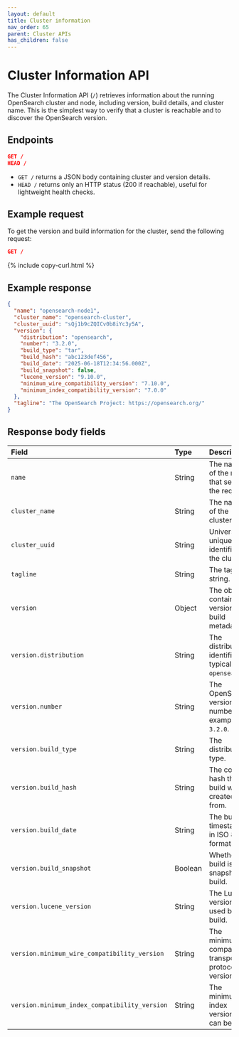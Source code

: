 ```yaml
---
layout: default
title: Cluster information
nav_order: 65
parent: Cluster APIs
has_children: false
---
```


# Cluster Information API

The Cluster Information API (`/`) retrieves information about the running OpenSearch cluster and node, including version, build details, and cluster name. This is the simplest way to verify that a cluster is reachable and to discover the OpenSearch version.

## Endpoints

```json
GET /
HEAD /
```

- `GET /` returns a JSON body containing cluster and version details.  
- `HEAD /` returns only an HTTP status (200 if reachable), useful for lightweight health checks.

## Example request

To get the version and build information for the cluster, send the following request:

```json
GET /
```
{% include copy-curl.html %}

## Example response

```json
{
  "name": "opensearch-node1",
  "cluster_name": "opensearch-cluster",
  "cluster_uuid": "sQj1b9cZQICv0b8iYc3y5A",
  "version": {
    "distribution": "opensearch",
    "number": "3.2.0",
    "build_type": "tar",
    "build_hash": "abc123def456",
    "build_date": "2025-06-18T12:34:56.000Z",
    "build_snapshot": false,
    "lucene_version": "9.10.0",
    "minimum_wire_compatibility_version": "7.10.0",
    "minimum_index_compatibility_version": "7.0.0"
  },
  "tagline": "The OpenSearch Project: https://opensearch.org/"
}
```

## Response body fields

Field | Type | Description
:--- | :--- | :---
`name` | String | The name of the node that served the request.
`cluster_name` | String | The name of the cluster.
`cluster_uuid` | String | Universally unique identifier of the cluster.
`tagline` | String | The tagline string.
`version` | Object | The object containing version and build metadata.
`version.distribution` | String | The distribution identifier, typically `opensearch`.
`version.number` | String | The OpenSearch version number, for example, `3.2.0`.
`version.build_type` | String | The distribution type.
`version.build_hash` | String | The commit hash the build was created from.
`version.build_date` | String | The build timestamp in ISO 8601 format.
`version.build_snapshot` | Boolean | Whether the build is a snapshot build.
`version.lucene_version` | String | The Lucene version used by this build.
`version.minimum_wire_compatibility_version` | String | The minimum compatible transport protocol version.
`version.minimum_index_compatibility_version` | String | The minimum index version that can be read.
